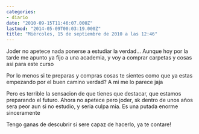 ```yaml
---
categories:
- diario
date: "2010-09-15T11:46:07.000Z"
lastmod: "2014-05-09T00:03:19.000Z"
title: "Miércoles, 15 de septiembre de 2010 a las 12:46"
---
```


Joder no apetece nada ponerse a estudiar la verdad... Aunque hoy por la tarde me apunto ya fijo a una academia, y voy a comprar carpetas y cosas asi para este curso

Por lo menos si te preparas y compras cosas te sientes como que ya estas empezando por el buen camino verdad? A mi me lo parece jaja

Pero es terrible la sensacion de que tienes que destacar, que estamos preparando el futuro. Ahora no apetece pero joder, sk dentro de unos años sera peor aun si no estudio, y seria culpa mia. Es una putada enorme sinceramente

Tengo ganas de descubrir si sere capaz de hacerlo, ya te contare!